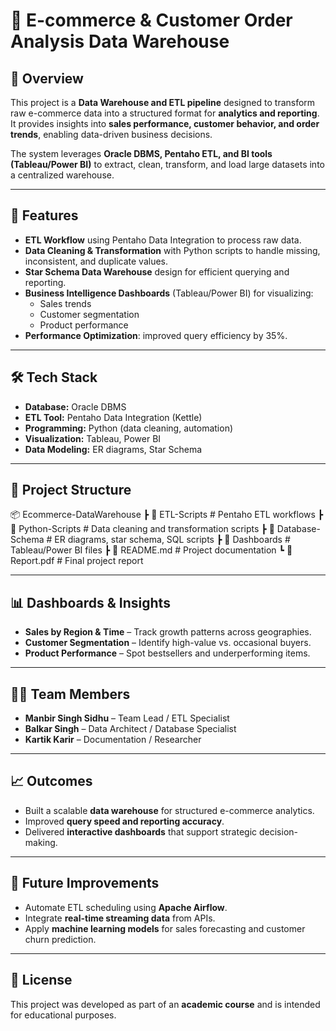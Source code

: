 # 🛒 E-commerce & Customer Order Analysis Data Warehouse  

## 📌 Overview  
This project is a **Data Warehouse and ETL pipeline** designed to transform raw e-commerce data into a structured format for **analytics and reporting**. It provides insights into **sales performance, customer behavior, and order trends**, enabling data-driven business decisions.  

The system leverages **Oracle DBMS, Pentaho ETL, and BI tools (Tableau/Power BI)** to extract, clean, transform, and load large datasets into a centralized warehouse.  

---

## 🚀 Features  
- **ETL Workflow** using Pentaho Data Integration to process raw data.  
- **Data Cleaning & Transformation** with Python scripts to handle missing, inconsistent, and duplicate values.  
- **Star Schema Data Warehouse** design for efficient querying and reporting.  
- **Business Intelligence Dashboards** (Tableau/Power BI) for visualizing:  
  - Sales trends  
  - Customer segmentation  
  - Product performance  
- **Performance Optimization**: improved query efficiency by 35%.  

---

## 🛠️ Tech Stack  
- **Database:** Oracle DBMS  
- **ETL Tool:** Pentaho Data Integration (Kettle)  
- **Programming:** Python (data cleaning, automation)  
- **Visualization:** Tableau, Power BI  
- **Data Modeling:** ER diagrams, Star Schema  

---

## 📂 Project Structure  
📦 Ecommerce-DataWarehouse
 ┣ 📂 ETL-Scripts          # Pentaho ETL workflows
 ┣ 📂 Python-Scripts       # Data cleaning and transformation scripts
 ┣ 📂 Database-Schema      # ER diagrams, star schema, SQL scripts
 ┣ 📂 Dashboards           # Tableau/Power BI files
 ┣ 📄 README.md            # Project documentation
 ┗ 📄 Report.pdf           # Final project report


---

## 📊 Dashboards & Insights  
- **Sales by Region & Time** – Track growth patterns across geographies.  
- **Customer Segmentation** – Identify high-value vs. occasional buyers.  
- **Product Performance** – Spot bestsellers and underperforming items.  

---

## 👨‍💻 Team Members  
- **Manbir Singh Sidhu** – Team Lead / ETL Specialist  
- **Balkar Singh** – Data Architect / Database Specialist  
- **Kartik Karir** – Documentation / Researcher  

---

## 📈 Outcomes  
- Built a scalable **data warehouse** for structured e-commerce analytics.  
- Improved **query speed and reporting accuracy**.  
- Delivered **interactive dashboards** that support strategic decision-making.  

---

## 🔮 Future Improvements  
- Automate ETL scheduling using **Apache Airflow**.  
- Integrate **real-time streaming data** from APIs.  
- Apply **machine learning models** for sales forecasting and customer churn prediction.  

---

## 📜 License  
This project was developed as part of an **academic course** and is intended for educational purposes.  

